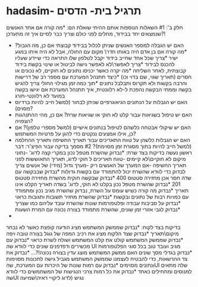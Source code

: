 # hadasim- תרגיל בית- הדסים
חלק ב':
#1 
השאלות הנוספות אותם ההיתי שואלת הם:
*מה קורה אם אחד האנשים שנמצאים יחד בבידוד, מחלים לפני כולם וצריך כבר לסיים
איך זה מתעדכן?!
* האם יש הגבלה למספר האנשים שניתן לכלול בבידוד קבוצתי אם כן, מה הגבול?
*מה קורה אם בן אדם היה באותו חדר\ מקום עם החולה, אבל לא היה איתו במגע ישיר
*צריך שכל אחד שחייב בידוד יקבל לטלפון שלו התראה כדי שיידע שעליו להכנס לבידוד
*צריך לאפשר\לא לאפשר גישה לביטול או שינוי בקשת בידוד קבוצתית, לאחר השליחה
*מה יקרה כאשר יכניסו נתונים לא חוקיים, לא נכונים או חסרים (תאריך שגוי, שם בדוי וכו)
*כיצד תתנהל המערכת עם מספר רב של דרישות והרבה בקשות ולא תקרוס ותבלבל נתונים
*תוך כמה זמן מגילוי החולי צריך להגיש בקשה וממתי הבקשה נהפכת ל-לא רלוונטית,
איך תתנהל המערכת אם יגישו בקשה במועד לא רלוונטי-חורג
* האם יש הגבלות על הנתונים הגיאוגרפיים שניתן לבחור (למשל חייב להיות ברדיוס מסוים)?
* האם יש טיפול בשגיאות עבור קלט לא חוקי או שגיאות שרת? אם כן, מהי ההתנהגות הצפויה?
* האם יש שיקולי אבטחה כלשהם לטיפול בנתונים אישיים (למשל מספרי טלפון)? אם כן, אילו אמצעים ננקטים כדי להגן על פרטיות המשתמש?
* האם יש הגבלות כלשהן על טווח התאריכים עבור תאריך החשיפה ותאריך ההחלמה (למשל חייב להיות בתוך מסגרת זמן מסוימת)?
#2
מסמך בדיקה עבור הפיצ'ר:
דבר ראשון נעשה בדיקות בצד שרת: 
*נבדוק שהשרת מטפל נכון במקרי קצה לדוג'
-נתוני מיקום לא חוקיים\לא קיימים
-טווח תאריכים ל חוקי לדוג, תאריך התאוששות לפני תאריך החשיפה
-אם המערך של האנשים ריק
-מערך גדול (מידי) של אנשים צריך לבדוק כדי לוודא שהשרת יכול להתמודד עם בקשות גדולות
*נבדוק שבבקשה עם שדה חסר אכן מחזירה סטטוס 400
*נבדוק שבקשה חוקית מהשרת מחזירה סטטוס 201
*נבדוק שהשרת מטפל נכון בקלט לא חוקי, לדוג' בשדה תאריך הקלט אינו תאריך 
*נבדוק מה קורה כשיש עומס על השרת, נבדוק שהשרת מגיב נכון ומתמודד עם כמויות רבות של נתונים ובקשות
*נבדוק שהשרת מחזיר תשובות ותגובות כראוי
*נבדוק על סביבות עבודה ופלטפורמות שונות שהשרת עובד עליהם כמו שצריך
*נבדוק לגבי אזורי זמן שונים, שהשרת מתמודד בצורה נכונה עם המרת השעות
*
בדיקות בצד לקוח:
*נבדוק שממשק המשתמש מציג הודעה קופצת כאשר לא נבחר מיקום\תאריך
*נבדוק שצד הלקוח מציג את רכיב המפה של גוגל בצורה טובה ויפה
*נבדוק שממשק המשתמש קולט את קלט המשתמש ושולח לשרת כראוי
*נבדוק עם מכשירים ודפדפנים שונים כדי לוודא שה UI מגיב ועובד טוב בכל סוגי הפלטפורמות
*נבדוק בגדלי מסך שונים האם ממשק המשתמש מוצג עדין בצורה נכונה!?...
*נבדוק את צד ההרשאות, כדי להבטיח לעצמנו שממשק המשתמש מגביל גישה לתכונות מסוימות ונתונים מסוימים
*נבדוק עם רמות שונות של היכרות עם המערכת, שהUI  שלה מתאים למנוסים ומתחילים כאחד
*נבדוק את כל רמות צרכי הנגישות של המשתמשים כדי לוודא שהUI נגיש (לדוג ליקויי ראיה\שמיעה
